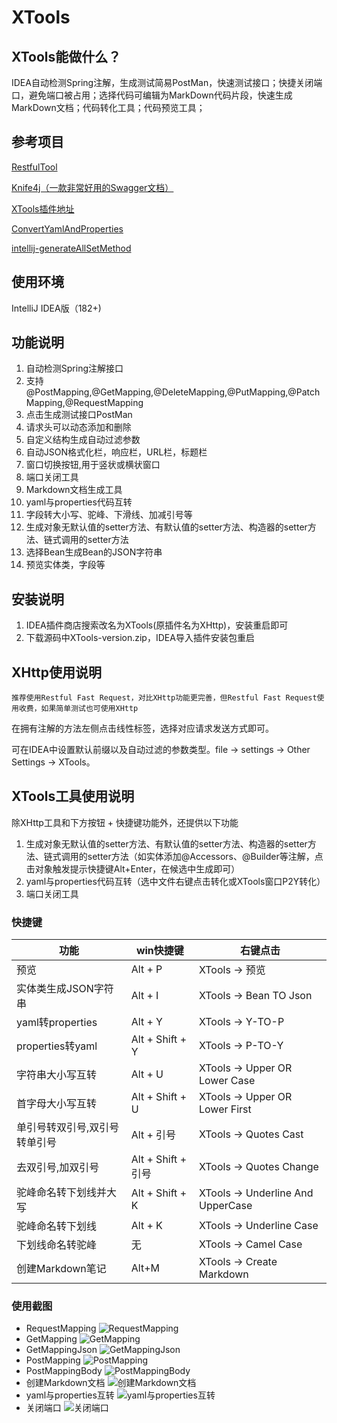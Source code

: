 # XTools

## XTools能做什么？

IDEA自动检测Spring注解，生成测试简易PostMan，快速测试接口；快捷关闭端口，避免端口被占用；选择代码可编辑为MarkDown代码片段，快速生成MarkDown文档；代码转化工具；代码预览工具；

## 参考项目

[RestfulTool](https://gitee.com/zys981029/RestfulTool)

[Knife4j（一款非常好用的Swagger文档）](https://doc.xiaominfo.com/)

[XTools插件地址](https://plugins.jetbrains.com/plugin/14400-xtools)

[ConvertYamlAndProperties](https://github.com/chencn/ConvertYamlAndProperties)

[intellij-generateAllSetMethod](https://github.com/gejun123456/intellij-generateAllSetMethod)

## 使用环境

IntelliJ IDEA版（182+)

## 功能说明

1. 自动检测Spring注解接口
2. 支持@PostMapping,@GetMapping,@DeleteMapping,@PutMapping,@PatchMapping,@RequestMapping
3. 点击生成测试接口PostMan
4. 请求头可以动态添加和删除
5. 自定义结构生成自动过滤参数
6. 自动JSON格式化栏，响应栏，URL栏，标题栏
7. 窗口切换按钮,用于竖状或横状窗口
8. 端口关闭工具
9. Markdown文档生成工具
10. yaml与properties代码互转
11. 字段转大小写、驼峰、下滑线、加减引号等
12. 生成对象无默认值的setter方法、有默认值的setter方法、构造器的setter方法、链式调用的setter方法
13. 选择Bean生成Bean的JSON字符串
14. 预览实体类，字段等

## 安装说明

1. IDEA插件商店搜索改名为XTools(原插件名为XHttp)，安装重启即可
2. 下载源码中XTools-version.zip，IDEA导入插件安装包重启

## XHttp使用说明

```  
推荐使用Restful Fast Request，对比XHttp功能更完善，但Restful Fast Request使用收费，如果简单测试也可使用XHttp
```

在拥有注解的方法左侧点击线性标签，选择对应请求发送方式即可。

可在IDEA中设置默认前缀以及自动过滤的参数类型。file -> settings -> Other Settings -> XTools。

## XTools工具使用说明

除XHttp工具和下方按钮 + 快捷键功能外，还提供以下功能

1. 生成对象无默认值的setter方法、有默认值的setter方法、构造器的setter方法、链式调用的setter方法（如实体添加@Accessors、@Builder等注解，点击对象触发提示快捷键Alt+Enter，在候选中生成即可）
2. yaml与properties代码互转（选中文件右键点击转化或XTools窗口P2Y转化）
3. 端口关闭工具

### 快捷键

| 功能              | win快捷键           | 右键点击                              |
|-----------------|------------------|-----------------------------------|
| 预览              | Alt + P          | XTools -> 预览                      |
| 实体类生成JSON字符串    | Alt + I          | XTools -> Bean TO Json            |
| yaml转properties | Alt + Y          | XTools -> Y-TO-P                  |
| properties转yaml | Alt + Shift + Y  | XTools -> P-TO-Y                  |
| 字符串大小写互转        | Alt + U          | XTools -> Upper OR Lower Case     |
| 首字母大小写互转        | Alt + Shift + U  | XTools -> Upper OR Lower First    |
| 单引号转双引号,双引号转单引号 | Alt + 引号         | XTools -> Quotes Cast             |
| 去双引号,加双引号       | Alt + Shift + 引号 | XTools -> Quotes Change           |
| 驼峰命名转下划线并大写     | Alt + Shift + K  | XTools -> Underline And UpperCase |
| 驼峰命名转下划线        | Alt + K          | XTools -> Underline Case          |
| 下划线命名转驼峰        | 无                | XTools -> Camel Case              |
| 创建Markdown笔记    | Alt+M            | XTools -> Create Markdown         |

### 使用截图

- RequestMapping
  ![RequestMapping](https://images.gitee.com/uploads/images/2021/0524/162324_fe6774c8_4832857.gif "requestmapping.gif")
- GetMapping
  ![GetMapping](https://images.gitee.com/uploads/images/2021/0524/162515_aeadf176_4832857.gif "getmapping.gif")
- GetMappingJson
  ![GetMappingJson](https://images.gitee.com/uploads/images/2021/0524/162526_e6c1b49c_4832857.gif "getmappingjson.gif")
- PostMapping
  ![PostMapping](https://images.gitee.com/uploads/images/2021/0524/162542_1197f1ae_4832857.gif "postmapping.gif")
- PostMappingBody
  ![PostMappingBody](https://images.gitee.com/uploads/images/2021/0524/162552_197413a3_4832857.gif "postmappingbody.gif")
- 创建Markdown文档
  ![创建Markdown文档](https://images.gitee.com/uploads/images/2021/0524/162608_b3171a38_4832857.gif "md.gif")
- yaml与properties互转
  ![yaml与properties互转](https://images.gitee.com/uploads/images/2021/0524/162623_1a19cb3c_4832857.gif "p2y.gif")
- 关闭端口
  ![关闭端口](https://images.gitee.com/uploads/images/2021/0524/162635_2c27e136_4832857.gif "port.gif")
